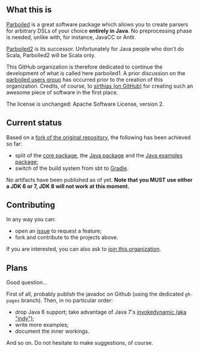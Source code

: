 ## What this is

[Parboiled](https://github.com/sirthias/parboiled) is a great software package which allows you to
create parsers for arbitrary DSLs of your choice **entirely in Java**. No preprocessing phase is
needed, unlike with, for instance, JavaCC or Antlr.

[Parboiled2](https://github.com/sirthias/parboiled2) is its successor. Unfortunately for Java people
who don't do Scala, Parboiled2 will be Scala only.

This GitHub organization is therefore dedicated to continue the development of what is called here
parboiled1. A prior discussion on the [parboiled users
group](http://users.parboiled.org/Parboiled-quot-1-quot-status-as-of-today-Possibility-of-a-fork-td4024289.html)
has occurred prior to the creation of this organization. Credits, of course, to [sirthias (on
GitHub)](https://github.com/sirthias) for creating such an awesome piece of software in the first
place.

The license is unchanged: Apache Software License, version 2.

## Current status

Based on a [fork of the original repository](https://github.com/parboiled1/parboiled), the following
has been achieved so far:

* split of the [core package](https://github.com/parboiled1/parboiled-core), the [Java
  package](https://github.com/parboiled1/parboiled-java) and the [Java examples
  package](https://github.com/parboiled1/parboiled-examples);
* switch of the build system from sbt to [Gradle](http://gradle.org).

No artifacts have been published as of yet. **Note that you MUST use either a JDK 6 or 7, JDK 8 will
not work at this moment.**

## Contributing

In any way you can:

* open an [issue](https://github.com/parboiled1/project-info/issues) to request a feature;
* fork and contribute to the projects above.

If you are interested, you can also ask to [join this organization](https://github.com/parboiled1).

## Plans

Good question...

First of all, probably publish the javadoc on Github (using the dedicated `gh-pages` branch). Then,
in no particular order:

* drop Java 6 support; take advantage of Java 7's [invokedynamic (aka
  "indy")](http://blog.headius.com/2008/09/first-taste-of-invokedynamic.html);
* write more examples;
* document the inner workings.

And so on. Do not hesitate to make suggestions, of course.

